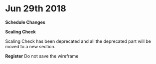 # Jun 29th 2018

**Schedule Changes**

**Scaling Check**

Scaling Check has been deprecated and all the deprecated part will be moved to a new section.

**Register**
Do not save the wireframe 